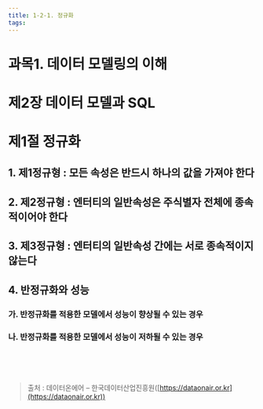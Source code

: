 ```yaml
---
title: 1-2-1. 정규화
tags: 
---
```


# 과목1. 데이터 모델링의 이해
# 제2장 데이터 모델과 SQL
# 제1절 정규화


## 1. 제1정규형 : 모든 속성은 반드시 하나의 값을 가져야 한다

## 2. 제2정규형 : 엔터티의 일반속성은 주식별자 전체에 종속적이어야 한다

## 3. 제3정규형 : 엔터티의 일반속성 간에는 서로 종속적이지 않는다

## 4. 반정규화와 성능

### 가. 반정규화를 적용한 모델에서 성능이 향상될 수 있는 경우

### 나. 반정규화를 적용한 모델에서 성능이 저하될 수 있는 경우

<br><br><br>
> 출처 : 데이터온에어 – 한국데이터산업진흥원([https://dataonair.or.kr](https://dataonair.or.kr))
